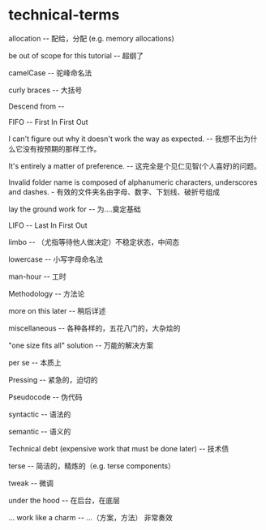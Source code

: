 # technical-terms

allocation -- 配给，分配 (e.g. memory allocations)

be out of scope for this tutorial -- 超纲了

camelCase -- 驼峰命名法

curly braces -- 大括号

Descend from --

FIFO -- First In First Out

I can't figure out why it doesn't work the way as expected. -- 我想不出为什么它没有按预期的那样工作。

It's entirely a matter of preference. -- 这完全是个见仁见智(个人喜好)的问题。

Invalid folder name is composed of alphanumeric characters, underscores and dashes. - 有效的文件夹名由字母、数字、下划线、破折号组成

lay the ground work for -- 为....奠定基础

LIFO -- Last In First Out

limbo -- （尤指等待他人做决定）不稳定状态，中间态

lowercase -- 小写字母命名法

man-hour -- 工时

Methodology -- 方法论

more on this later -- 稍后详述

miscellaneous -- 各种各样的，五花八门的，大杂烩的

"one size fits all" solution -- 万能的解决方案

per se -- 本质上

Pressing -- 紧急的，迫切的

Pseudocode -- 伪代码

syntactic -- 语法的

semantic -- 语义的 

Technical debt (expensive work that must be done later) -- 技术债

terse -- 简洁的，精炼的（e.g. terse components）

tweak -- 微调

under the hood -- 在后台，在底层

... work like a charm -- ...（方案，方法） 非常奏效
